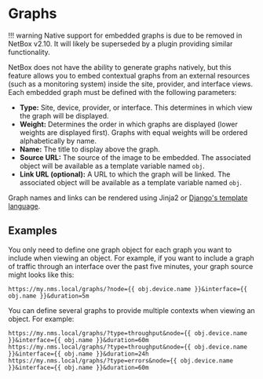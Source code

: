 # Graphs

!!! warning
    Native support for embedded graphs is due to be removed in NetBox v2.10. It will likely be superseded by a plugin providing similar functionality.

NetBox does not have the ability to generate graphs natively, but this feature allows you to embed contextual graphs from an external resources (such as a monitoring system) inside the site, provider, and interface views. Each embedded graph must be defined with the following parameters:

* **Type:** Site, device, provider, or interface. This determines in which view the graph will be displayed.
* **Weight:** Determines the order in which graphs are displayed (lower weights are displayed first). Graphs with equal weights will be ordered alphabetically by name.
* **Name:** The title to display above the graph.
* **Source URL:** The source of the image to be embedded. The associated object will be available as a template variable named `obj`.
* **Link URL (optional):** A URL to which the graph will be linked. The associated object will be available as a template variable named `obj`.

Graph names and links can be rendered using Jinja2 or [Django's template language](https://docs.djangoproject.com/en/stable/ref/templates/language/).

## Examples

You only need to define one graph object for each graph you want to include when viewing an object. For example, if you want to include a graph of traffic through an interface over the past five minutes, your graph source might looks like this:

```
https://my.nms.local/graphs/?node={{ obj.device.name }}&interface={{ obj.name }}&duration=5m
```

You can define several graphs to provide multiple contexts when viewing an object. For example:

```
https://my.nms.local/graphs/?type=throughput&node={{ obj.device.name }}&interface={{ obj.name }}&duration=60m
https://my.nms.local/graphs/?type=throughput&node={{ obj.device.name }}&interface={{ obj.name }}&duration=24h
https://my.nms.local/graphs/?type=errors&node={{ obj.device.name }}&interface={{ obj.name }}&duration=60m
```
